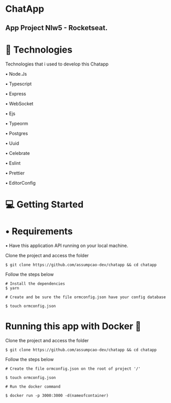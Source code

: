 # ChatApp 
## App Project Nlw5 - Rocketseat.


# :rocket: Technologies

Technologies that i used to develop this Chatapp

• Node.Js

• Typescript

• Express

• WebSocket

• Ejs

• Typeorm

• Postgres

• Uuid

• Celebrate

• Eslint

• Prettier

• EditorConfig


# :computer:   Getting Started

# • Requirements
 • Have this application API running on your local machine.

Clone the project and access the folder

```
$ git clone https://github.com/assumpcao-dev/chatapp && cd chatapp

```
Follow the steps below
``` 
# Install the dependencies
$ yarn

# Create and be sure the file ormconfig.json have your config database

$ touch ormconfig.json

```

# Running this app with Docker :purple_heart:

Clone the project and access the folder

```
$ git clone https://github.com/assumpcao-dev/chatapp && cd chatapp

```
Follow the steps below
``` 
# Create the file ormconfig.json on the root of project '/'  

$ touch ormconfig.json

# Run the docker command

$ docker run -p 3000:3000 -d(nameofcontainer)

```

